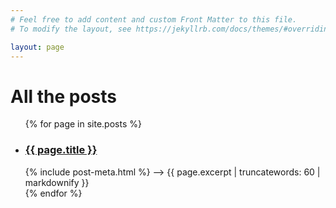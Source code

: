 ```yaml
---
# Feel free to add content and custom Front Matter to this file.
# To modify the layout, see https://jekyllrb.com/docs/themes/#overriding-theme-defaults

layout: page
---
```


# All the posts
<ul class="list  list--posts">
  {% for page in site.posts %}
    <li class="item  item--post">
      <article class="article  article--post  typeset">
        <h3><a href="{{ site.baseurl }}{{ page.url }}">{{ page.title }}</a></h3>
        {% include post-meta.html %} -->
        {{ page.excerpt | truncatewords: 60 | markdownify }}
      </article>
    </li>
  {% endfor %}
</ul>
